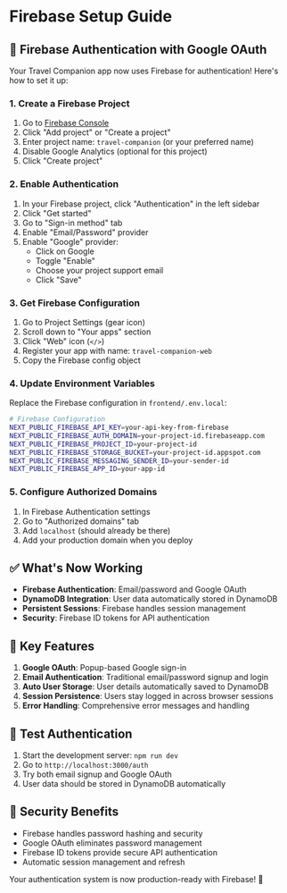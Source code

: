 # Firebase Setup Guide

## 🚀 Firebase Authentication with Google OAuth

Your Travel Companion app now uses Firebase for authentication! Here's how to set it up:

### 1. Create a Firebase Project

1. Go to [Firebase Console](https://console.firebase.google.com)
2. Click "Add project" or "Create a project"
3. Enter project name: `travel-companion` (or your preferred name)
4. Disable Google Analytics (optional for this project)
5. Click "Create project"

### 2. Enable Authentication

1. In your Firebase project, click "Authentication" in the left sidebar
2. Click "Get started"
3. Go to "Sign-in method" tab
4. Enable "Email/Password" provider
5. Enable "Google" provider:
   - Click on Google
   - Toggle "Enable"
   - Choose your project support email
   - Click "Save"

### 3. Get Firebase Configuration

1. Go to Project Settings (gear icon)
2. Scroll down to "Your apps" section
3. Click "Web" icon (`</>`)
4. Register your app with name: `travel-companion-web`
5. Copy the Firebase config object

### 4. Update Environment Variables

Replace the Firebase configuration in `frontend/.env.local`:

```bash
# Firebase Configuration
NEXT_PUBLIC_FIREBASE_API_KEY=your-api-key-from-firebase
NEXT_PUBLIC_FIREBASE_AUTH_DOMAIN=your-project-id.firebaseapp.com
NEXT_PUBLIC_FIREBASE_PROJECT_ID=your-project-id
NEXT_PUBLIC_FIREBASE_STORAGE_BUCKET=your-project-id.appspot.com
NEXT_PUBLIC_FIREBASE_MESSAGING_SENDER_ID=your-sender-id
NEXT_PUBLIC_FIREBASE_APP_ID=your-app-id
```

### 5. Configure Authorized Domains

1. In Firebase Authentication settings
2. Go to "Authorized domains" tab
3. Add `localhost` (should already be there)
4. Add your production domain when you deploy

## ✅ What's Now Working

- **Firebase Authentication**: Email/password and Google OAuth
- **DynamoDB Integration**: User data automatically stored in DynamoDB
- **Persistent Sessions**: Firebase handles session management
- **Security**: Firebase ID tokens for API authentication

## 🔧 Key Features

1. **Google OAuth**: Popup-based Google sign-in
2. **Email Authentication**: Traditional email/password signup and login
3. **Auto User Storage**: User details automatically saved to DynamoDB
4. **Session Persistence**: Users stay logged in across browser sessions
5. **Error Handling**: Comprehensive error messages and handling

## 🚀 Test Authentication

1. Start the development server: `npm run dev`
2. Go to `http://localhost:3000/auth`
3. Try both email signup and Google OAuth
4. User data should be stored in DynamoDB automatically

## 🔐 Security Benefits

- Firebase handles password hashing and security
- Google OAuth eliminates password management
- Firebase ID tokens provide secure API authentication
- Automatic session management and refresh

Your authentication system is now production-ready with Firebase! 🎉